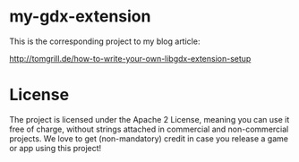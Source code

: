 # my-gdx-extension

This is the corresponding project to my blog article:

http://tomgrill.de/how-to-write-your-own-libgdx-extension-setup

# License

The project is licensed under the Apache 2 License, meaning you can use it free of charge, without strings attached in commercial and non-commercial projects. We love to get (non-mandatory) credit in case you release a game or app using this project!
